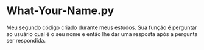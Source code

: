 # What-Your-Name.py
Meu segundo código criado durante meus estudos.
Sua função é perguntar ao usuário qual é o seu nome e então lhe dar uma resposta após a pergunta ser respondida.
